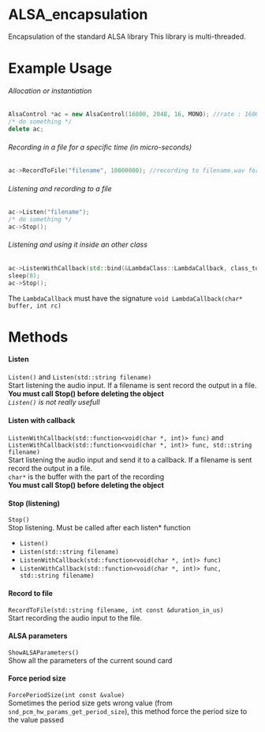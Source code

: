 # ALSA_encapsulation
Encapsulation of the standard ALSA library
This library is multi-threaded.

# Example Usage
###### Allocation or instantiation
```cpp
AlsaControl *ac = new AlsaControl(16000, 2048, 16, MONO); //rate : 16000, frames: 2048, bits: 16
/* do something */
delete ac;
```

###### Recording in a file for a specific time (in micro-seconds)
```cpp
ac->RecordToFile("filename", 10000000); //recording to filename.wav for 10 seconds
```

###### Listening and recording to a file
```cpp
ac->Listen("filename");
/* do something */
ac->Stop();
```

###### Listening and using it inside an other class
```cpp
ac->ListenWithCallback(std::bind(&LambdaClass::LambdaCallback, class_to_call, std::placeholders::_1, std::placeholders::_2), "filename");
sleep(8);
ac->Stop();
```

The `LambdaCallback` must have the signature `void LambdaCallback(char* buffer, int rc)`

# Methods
#### Listen
`Listen()` and `Listen(std::string filename)`<br>
Start listening the audio input. If a filename is sent record the output in a file.<br>
**You must call Stop() before deleting the object**<br>
*`Listen()` is not really usefull*<br>

#### Listen with callback
`ListenWithCallback(std::function<void(char *, int)> func)` and `ListenWithCallback(std::function<void(char *, int)> func, std::string filename)`<br>
Start listening the audio input and send it to a callback. If a filename is sent record the output in a file.<br>
`char*` is the buffer with the part of the recording<br>
**You must call Stop() before deleting the object**<br>

#### Stop (listening)
`Stop()`<br>
Stop listening. Must be called after each listen* function
- `Listen()`
- `Listen(std::string filename)`
- `ListenWithCallback(std::function<void(char *, int)> func)`
- `ListenWithCallback(std::function<void(char *, int)> func, std::string filename)`

#### Record to file
`RecordToFile(std::string filename, int const &duration_in_us)`<br>
Start recording the audio input to the file.

#### ALSA parameters
`ShowALSAParameters()`<br>
Show all the parameters of the current sound card

#### Force period size
`ForcePeriodSize(int const &value)`<br>
Sometimes the period size gets wrong value (from `snd_pcm_hw_params_get_period_size`), this method force the period size to the value passed

